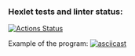 ### Hexlet tests and linter status:
[![Actions Status](https://github.com/skymagenta/python-project-50/workflows/hexlet-check/badge.svg)](https://github.com/skymagenta/python-project-50/actions)

Example of the program:
[![asciicast](https://asciinema.org/a/wnH9k9hGjvfsbgeL3TCps49Uc.svg)](https://asciinema.org/a/wnH9k9hGjvfsbgeL3TCps49Uc)